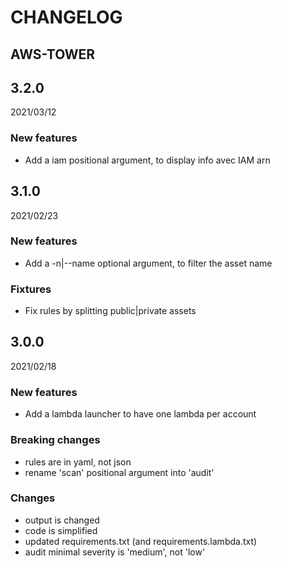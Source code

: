 CHANGELOG
=========

AWS-TOWER
-----

3.2.0
-----

2021/03/12

### New features
  - Add a iam positional argument, to display info avec IAM arn


3.1.0
-----

2021/02/23

### New features
  - Add a -n|--name optional argument, to filter the asset name

### Fixtures
  - Fix rules by splitting public|private assets


3.0.0
-----

2021/02/18

### New features
  - Add a lambda launcher to have one lambda per account

### Breaking changes
  - rules are in yaml, not json
  - rename 'scan' positional argument into 'audit'

### Changes
  - output is changed
  - code is simplified
  - updated requirements.txt (and requirements.lambda.txt)
  - audit minimal severity is 'medium', not 'low'
